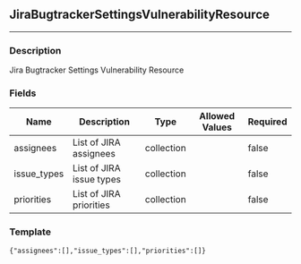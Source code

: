 ## JiraBugtrackerSettingsVulnerabilityResource
---
### Description
Jira Bugtracker Settings Vulnerability Resource
### Fields
| Name | Description | Type | Allowed Values | Required |
| ---- | ----------- | ---- | -------------- | -------- |
| assignees | List of JIRA assignees | collection |  | false |
| issue_types | List of JIRA issue types | collection |  | false |
| priorities | List of JIRA priorities | collection |  | false |
### Template
```
{"assignees":[],"issue_types":[],"priorities":[]}
```
